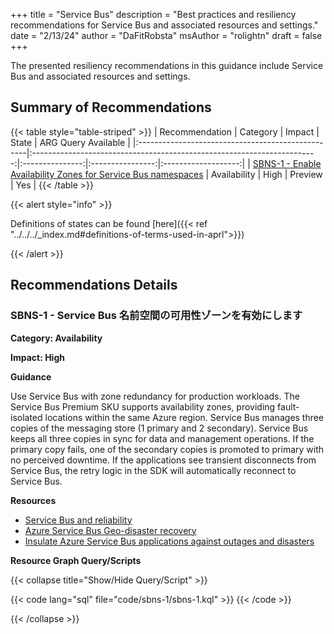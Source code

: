 +++
title = "Service Bus"
description = "Best practices and resiliency recommendations for Service Bus and associated resources and settings."
date = "2/13/24"
author = "DaFitRobsta"
msAuthor = "rolightn"
draft = false
+++

The presented resiliency recommendations in this guidance include Service Bus and associated resources and settings.

## Summary of Recommendations

{{< table style="table-striped" >}}
| Recommendation                                    |                                Category                                 |     Impact      |      State       | ARG Query Available |
|:--------------------------------------------------|:-----------------------------------------------------------------------:|:---------------:|:----------------:|:-------------------:|
| [SBNS-1 - Enable Availability Zones for Service Bus namespaces](#sbns-1---enable-availability-zones-for-service-bus-namespaces) | Availability | High | Preview |         Yes         |
{{< /table >}}

{{< alert style="info" >}}

Definitions of states can be found [here]({{< ref "../../../_index.md#definitions-of-terms-used-in-aprl">}})

{{< /alert >}}

## Recommendations Details

### SBNS-1 - Service Bus 名前空間の可用性ゾーンを有効にします

**Category: Availability**

**Impact: High**

**Guidance**

Use Service Bus with zone redundancy for production workloads. The Service Bus Premium SKU supports availability zones, providing fault-isolated locations within the same Azure region. Service Bus manages three copies of the messaging store (1 primary and 2 secondary). Service Bus keeps all three copies in sync for data and management operations. If the primary copy fails, one of the secondary copies is promoted to primary with no perceived downtime. If the applications see transient disconnects from Service Bus, the retry logic in the SDK will automatically reconnect to Service Bus.

**Resources**

- [Service Bus and reliability](https://learn.microsoft.com/ja-jp/azure/well-architected/services/messaging/service-bus/reliability)
- [Azure Service Bus Geo-disaster recovery](https://learn.microsoft.com/ja-jp/azure/service-bus-messaging/service-bus-geo-dr#availability-zones)
- [Insulate Azure Service Bus applications against outages and disasters](https://learn.microsoft.com/ja-jp/azure/service-bus-messaging/service-bus-outages-disasters)

**Resource Graph Query/Scripts**

{{< collapse title="Show/Hide Query/Script" >}}

{{< code lang="sql" file="code/sbns-1/sbns-1.kql" >}} {{< /code >}}

{{< /collapse >}}

<br><br>
